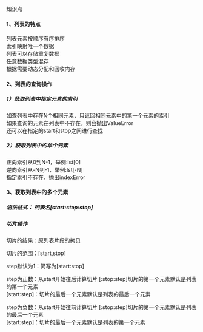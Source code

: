 
知识点<br>
<h4>1、列表的特点</h4>
列表元素按顺序有序排序<br>
索引映射唯一个数据<br>
列表可以存储重复数据<br>
任意数据类型混存<br>
根据需要动态分配和回收内存

<h4>2、列表的查询操作</h4>
<h5>1）获取列表中指定元素的索引</h5>
如查列表中存在N个相同元素，只返回相同元素中的第一个元素的索引<br>
如果查询的元素在列表中不存在，则会抛出ValueError<br>
还可以在指定的start和stop之间进行查找<br>

<h5>2）获取列表中的单个元素</h5>
正向索引从0到N-1，举例:lst[0] <br>
逆向索引从-N到-1，举例:lst[-N] <br>
指定索引不存在，抛出indexError <br>

<h4>3、获取列表中的多个元素</h4>
<h5>语法格式： 列表名[start:stop:stop]</h5>
<h5>切片操作</h5>
<p>切片的结果：原列表片段的拷贝</p>
<p>切片的范围：[start,stop]</p>
<p>step默认为1：简写为[start:stop]</p>
<p>
    <hl>step为正数：从start开始往后计算切片</hl>
        [:stop:step]切片的第一个元素默认是列表的第一个元素 <br>
        [start:step]：切片的最后一个元素默认是列表的最后一个元素
</p>
<p>
    <hl>step为负数：从start开始往前计算切片</hl>
        [:stop:step]切片的第一个元素默认是列表的最后一个元素 <br>
        [start:step]：切片的最后一个元素默认是列表的第一个元素
</p>